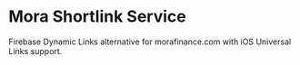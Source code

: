 # Mora Shortlink Service

Firebase Dynamic Links alternative for morafinance.com with iOS Universal Links support.
